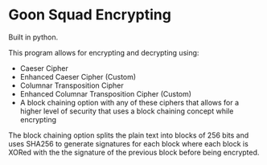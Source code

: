 # Goon Squad Encrypting

Built in python.

This program allows for encrypting and decrypting using:

* Caeser Cipher
* Enhanced Caeser Cipher (Custom)
* Columnar Transposition Cipher
* Enhanced Columnar Transposition Cipher (Custom)
* A block chaining option with any of these ciphers that allows for a higher level of security that uses a block chaining concept while encrypting



The block chaining option splits the plain text into blocks of 256 bits and uses SHA256 to generate signatures for each block
where each block is XORed with the the signature of the previous block before being encrypted.
